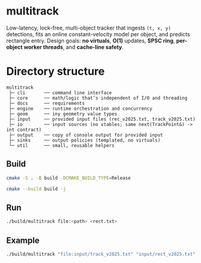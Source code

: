 # multitrack

Low-latency, lock-free, multi-object tracker that ingests `(t, x, y)` detections, fits an online constant-velocity model per object, and predicts rectangle entry.
Design goals: **no virtuals**, **O(1)** updates, **SPSC ring**, **per-object worker threads**, and **cache-line safety**.

# Directory structure

```
multitrack
 ├─ cli       ── command line interface
 ├─ core      ── math/logic that’s independent of I/O and threading
 ├─ docs      ── requirements
 ├─ engine    ── runtime orchestration and concurrency
 ├─ geom      ── iny geometry value types
 ├─ input     ── provided input files (rec_v2025.txt, track_v2025.txt)
 ├─ io        ── input sources (no vtables; same next(TrackPoint&) -> int contract)
 ├─ output    ── copy of console output for provided input
 ├─ sinks     ── output policies (templated, no virtuals)
 └─ util      ── small, reusable helpers
```

## Build
```bash
cmake -S . -B build -DCMAKE_BUILD_TYPE=Release
```
```bash
cmake --build build -j
```

## Run
```bash
./build/multitrack file:<path> <rect.txt>
```
## Example
```bash
./build/multitrack "file:input/track_v2025.txt" "input/rect_v2025.txt"
```
